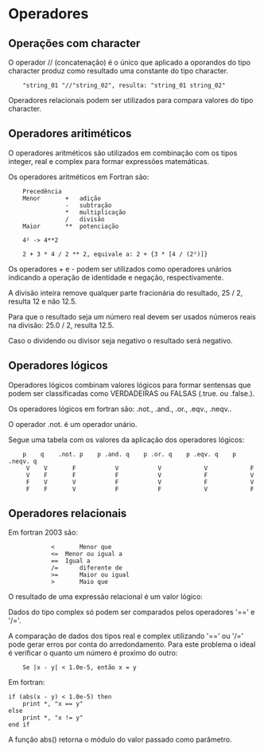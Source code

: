 # Operadores

## Operações com character
O operador // (concatenação) é o único que aplicado a oporandos do 
tipo character produz como resultado uma constante do tipo character.
```
	"string_01 "//"string_02", resulta: "string_01 string_02"
```

Operadores relacionais podem ser utilizados para compara valores 
do tipo character.

## Operadores aritiméticos 
O operadores aritméticos são utilizados em combinação com os tipos 
integer, real e complex para formar expressões matemáticas.

Os operadores aritméticos em Fortran são:
```
	Precedência
	Menor		+	adição	 
				- 	subtração
				* 	multiplicação
				/ 	divisão
	Maior		**	potenciação

	4² -> 4**2
	
	2 + 3 * 4 / 2 ** 2, equivale a: 2 + {3 * [4 / (2²)]}
```

Os operadores + e - podem ser utilizados como operadores unários
indicando a operação de identidade e negação, respectivamente.

A divisão inteira remove qualquer parte fracionária do resultado,
25 / 2, resulta 12 e não 12.5.

Para que o resultado seja um número real devem ser usados números reais
na divisão: 25.0 / 2, resulta 12.5.

Caso o dividendo ou divisor seja negativo o resultado será negativo.

## Operadores lógicos

Operadores lógicos combinam valores lógicos para formar sentensas 
que podem ser classificadas como VERDADEIRAS ou FALSAS (.true. ou .false.).

Os operadores lógicos em fortran são: .not., .and., .or., .eqv., .neqv..

O operador .not. é um operador unário.

Segue uma tabela com os valores da aplicação dos operadores lógicos:
```
    p    q    .not. p    p .and. q    p .or. q    p .eqv. q    p .neqv. q
	 V    V       F           V           V            V            F
	 V    F       F           F           V            F            V
	 F    V       V           F           V            F            V
	 F    F       V           F           F            V            F
```

## Operadores relacionais
Em fortran 2003 são:
```
			<		Menor que
			<= 	Menor ou igual a
			== 	Igual a
			/=		diferente de
			>=		Maior ou igual
			>		Maio que
```

O resultado de uma expressão relacional é um valor lógico:

Dados do tipo complex só podem ser comparados pelos operadores '==' e '/='.

A comparação de dados dos tipos real e complex utilizando '==' ou '/=' 
pode gerar erros por conta do arredondamento. Para este problema o ideal
é verificar o quanto um número é proximo do outro:
```
	Se |x - y| < 1.0e-5, então x = y
```

Em fortran:

	if (abs(x - y) < 1.0e-5) then
		print *, "x == y"
	else 
		print *, "x != y"
	end if

A função abs() retorna o módulo do valor passado como parâmetro.
